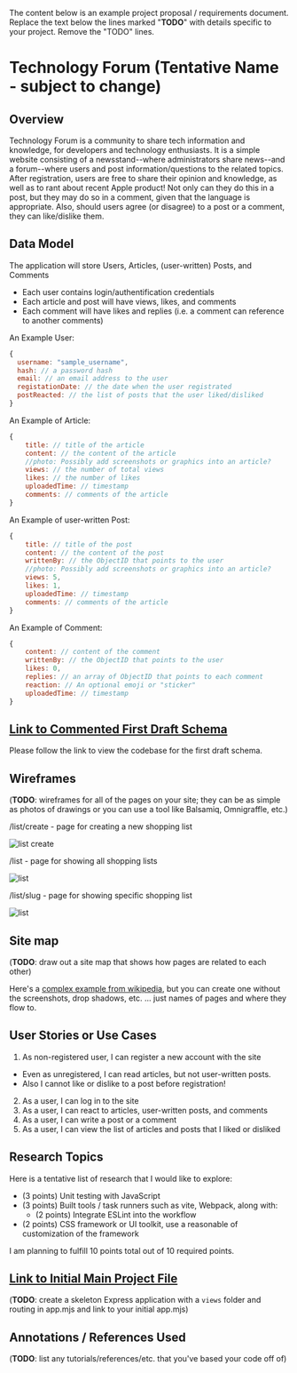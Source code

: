 The content below is an example project proposal / requirements document. Replace the text below the lines marked "__TODO__" with details specific to your project. Remove the "TODO" lines.

# Technology Forum (Tentative Name - subject to change)

## Overview

Technology Forum is a community to share tech information and knowledge, for developers and technology enthusiasts. It is a simple website consisting of a newsstand--where administrators share news--and a forum--where users and post information/questions to the related topics. After registration, users are free to share their opinion and knowledge, as well as to rant about recent Apple product! Not only can they do this in a post, but they may do so in a comment, given that the language is appropriate. Also, should users agree (or disagree) to a post or a comment, they can like/dislike them.


## Data Model

The application will store Users, Articles, (user-written) Posts, and Comments

* Each user contains login/authentification credentials
* Each article and post will have views, likes, and comments
* Each comment will have likes and replies (i.e. a comment can reference to another comments)

An Example User:
```javascript
{
  username: "sample_username",
  hash: // a password hash
  email: // an email address to the user
  registationDate: // the date when the user registrated
  postReacted: // the list of posts that the user liked/disliked
}
```

An Example of Article:
```javascript
{
    title: // title of the article
    content: // the content of the article
    //photo: Possibly add screenshots or graphics into an article?
    views: // the number of total views
    likes: // the number of likes
    uploadedTime: // timestamp
    comments: // comments of the article
}
```

An Example of user-written Post:
```javascript
{
    title: // title of the post
    content: // the content of the post
    writtenBy: // the ObjectID that points to the user
    //photo: Possibly add screenshots or graphics into an article?
    views: 5,
    likes: 1,
    uploadedTime: // timestamp
    comments: // comments of the article
}
```

An Example of Comment:
```javascript
{
    content: // content of the comment
    writtenBy: // the ObjectID that points to the user
    likes: 0,
    replies: // an array of ObjectID that points to each comment
    reaction: // An optional emoji or "sticker"
    uploadedTime: // timestamp
}
```

## [Link to Commented First Draft Schema](db.mjs) 

Please follow the link to view the codebase for the first draft schema.

## Wireframes

(__TODO__: wireframes for all of the pages on your site; they can be as simple as photos of drawings or you can use a tool like Balsamiq, Omnigraffle, etc.)

/list/create - page for creating a new shopping list

![list create](documentation/list-create.png)

/list - page for showing all shopping lists

![list](documentation/list.png)

/list/slug - page for showing specific shopping list

![list](documentation/list-slug.png)

## Site map

(__TODO__: draw out a site map that shows how pages are related to each other)

Here's a [complex example from wikipedia](https://upload.wikimedia.org/wikipedia/commons/2/20/Sitemap_google.jpg), but you can create one without the screenshots, drop shadows, etc. ... just names of pages and where they flow to.

## User Stories or Use Cases

1. As non-registered user, I can register a new account with the site
  * Even as unregistered, I can read articles, but not user-written posts.
  * Also I cannot like or dislike to a post before registration!
2. As a user, I can log in to the site
3. As a user, I can react to articles, user-written posts, and comments
4. As a user, I can write a post or a comment
5. As a user, I can view the list of articles and posts that I liked or disliked

## Research Topics

Here is a tentative list of research that I would like to explore:

* (3 points) Unit testing with JavaScript
* (3 points) Built tools / task runners such as vite, Webpack, along with:
    * (2 points) Integrate ESLint into the workflow
* (2 points) CSS framework or UI toolkit, use a reasonable of customization of the framework

I am planning to fulfill 10 points total out of 10 required points.


## [Link to Initial Main Project File](app.mjs) 

(__TODO__: create a skeleton Express application with a `views` folder and routing in app.mjs and link to your initial app.mjs)

## Annotations / References Used

(__TODO__: list any tutorials/references/etc. that you've based your code off of)


